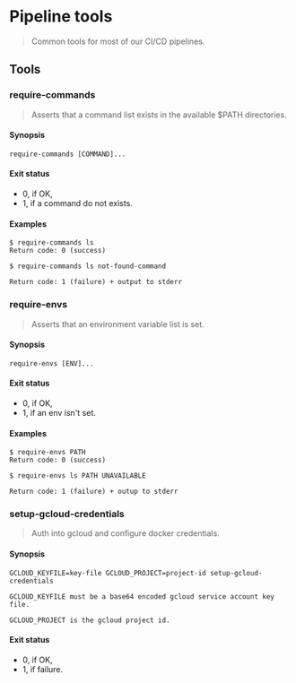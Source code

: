 # Pipeline tools

> Common tools for most of our CI/CD pipelines.

## Tools

### require-commands

> Asserts that a command list exists in the available $PATH directories.

#### Synopsis

```
require-commands [COMMAND]...
```

#### Exit status

- 0, if OK,
- 1, if a command do not exists.

#### Examples

```
$ require-commands ls
Return code: 0 (success)
```

```
$ require-commands ls not-found-command

Return code: 1 (failure) + output to stderr
```

### require-envs

> Asserts that an environment variable list is set.

#### Synopsis

```
require-envs [ENV]...
```

#### Exit status

- 0, if OK,
- 1, if an env isn't set.

#### Examples

```
$ require-envs PATH
Return code: 0 (success)
```

```
$ require-envs ls PATH UNAVAILABLE

Return code: 1 (failure) + outup to stderr
```

### setup-gcloud-credentials

> Auth into gcloud and configure docker credentials.

#### Synopsis

```
GCLOUD_KEYFILE=key-file GCLOUD_PROJECT=project-id setup-gcloud-credentials

GCLOUD_KEYFILE must be a base64 encoded gcloud service account key file.

GCLOUD_PROJECT is the gcloud project id.
```

#### Exit status

- 0, if OK,
- 1, if failure.
